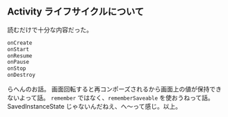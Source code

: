 ## Activity ライフサイクルについて
読むだけで十分な内容だった。

```kotlin
onCreate
onStart
onResume
onPause
onStop
onDestroy
```

らへんのお話。
画面回転すると再コンポーズされるから画面上の値が保持できないよって話。
`remember` ではなく、`rememberSaveable` を使おうねって話。
SavedInstanceState じゃないんだねえ、へ〜って感じ。以上。